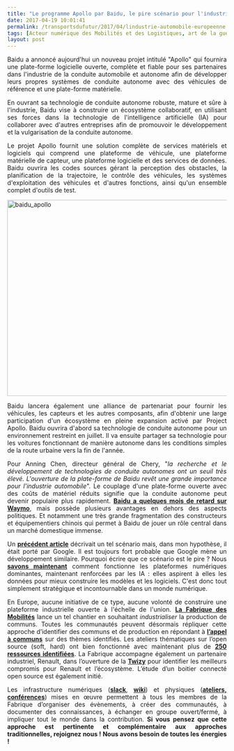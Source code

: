 ```yaml
---
title: "Le programme Apollo par Baidu, le pire scénario pour l'industrie automobile européenne"
date: 2017-04-19 10:01:41
permalink: /transportsdufutur/2017/04/lindustrie-automobile-europeenne.html
tags: [Acteur numérique des Mobilités et des Logistiques, art de la guerre, Baidu, Comment agir pour changer les pratiques ?, communs, cybercar, données réelles, Fabrique des mobilités, google, open innovation, open source, plate-forme]
layout: post
---
```


<p style="text-align: justify;">Baidu a annoncé aujourd'hui un nouveau projet intitulé "Apollo" qui fournira une plate-forme logicielle ouverte, complète et fiable pour ses partenaires dans l'industrie de la conduite automobile et autonome afin de développer leurs propres systèmes de conduite autonome avec des véhicules de référence et une plate-forme matérielle.</p>

<p style="text-align: justify;">En ouvrant sa technologie de conduite autonome robuste, mature et sûre à l'industrie, Baidu vise à construire un écosystème collaboratif, en utilisant ses forces dans la technologie de l'intelligence artificielle (IA) pour collaborer avec d'autres entreprises afin de promouvoir le développement et la vulgarisation de la conduite autonome.</p>

<p style="text-align: justify;">Le projet Apollo fournit une solution complète de services matériels et logiciels qui comprend une plateforme de véhicule, une plateforme matérielle de capteur, une plateforme logicielle et des services de données. Baidu ouvrira les codes sources gérant la perception des obstacles, la planification de la trajectoire, le contrôle des véhicules, les systèmes d'exploitation des véhicules et d'autres fonctions, ainsi qu'un ensemble complet d'outils de test.</p>

<p style="text-align: justify;"><a href="http://transportsdufutur.ademe.fr/wp-content/uploads/sites/6/2017/04/baidu_apollo.jpg" rel="attachment wp-att-4827"><img class="aligncenter wp-image-4827 size-full" src="http://transportsdufutur.ademe.fr/wp-content/uploads/sites/6/2017/04/baidu_apollo.jpg" alt="baidu_apollo" width="800" height="450" /></a></p>

<p style="text-align: justify;"><!--more--></p>

<p style="text-align: justify;">Baidu lancera également une alliance de partenariat pour fournir les véhicules, les capteurs et les autres composants, afin d'obtenir une large participation d'un écosystème en pleine expansion activé par Project Apollo. Baidu ouvrira d'abord sa technologie de conduite autonome pour un environnement restreint en juillet. Il va ensuite partager sa technologie pour les voitures fonctionnant de manière autonome dans les conditions simples de la route urbaine vers la fin de l'année.</p>

<p style="text-align: justify;">Pour Anning Chen, directeur général de Chery, "<em>la recherche et le développement de technologies de conduite autonomes ont un seuil très élevé. L'ouverture de la plate-forme de Baidu revêt une grande importance pour l'industrie automobile</em>". Le couplage d'une plate-forme ouverte avec des coûts de matériel réduits signifie que la conduite autonome peut devenir populaire plus rapidement. <strong><a href="https://www.theinformation.com/how-baidu-is-leading-chinas-self-driving-car-push" target="_blank">Baidu a quelques mois de retard sur Waymo</a></strong>, mais possède plusieurs avantages en dehors des aspects politiques. Et notamment une très grande fragmentation des constructeurs et équipementiers chinois qui permet à Baidu de jouer un rôle central dans un marché domestique immense.</p>

<p style="text-align: justify;">Un <a href="https://www.linkedin.com/pulse/constructeurs-vos-plateformes-br%C3%BBlent-gabriel-plassat" target="_blank"><strong>précédent article</strong></a> décrivait un tel scénario mais, dans mon hypothèse, il était porté par Google. Il est toujours fort probable que Google mène un développement similaire. Pourquoi écrire que ce scénario est le pire ? Nous <a href="http://transportsdufutur.ademe.fr/2017/02/lhistoire-repete-parfois.html" target="_blank" rel="nofollow noopener"><strong>savons maintenant</strong></a> comment fonctionne les plateformes numériques dominantes, maintenant renforcées par les IA : elles aspirent à elles les données pour mieux construire les modèles et les logiciels. C'est donc tout simplement stratégique et incontournable dans un monde numérique.</p>

<p style="text-align: justify;">En Europe, aucune initiative de ce type, aucune volonté de construire une plateforme industrielle ouverte à l'échelle de l'union. <a href="http://lafabriquedesmobilites.fr" target="_blank" rel="nofollow noopener"><strong>La Fabrique des Mobilités</strong></a> lance un tel chantier en souhaitant <em>industrialiser </em>la production de communs. Toutes les communautés peuvent désormais répliquer cette approche d’identifier des communs et de production en répondant à <a href="http://wiki.lafabriquedesmobilites.fr/wiki/La_Fabrique_%C3%A0_Projets_-_Open_FabMob" target="_blank" rel="nofollow noopener"><strong>l’appel à communs</strong></a> sur des thèmes identifiés. Les ateliers thématiques sur l’open source (soft, hard) ont bien fonctionné avec maintenant plus de <a href="http://communs.lafabriquedesmobilites.fr" target="_blank" rel="nofollow noopener"><strong>250 ressources identifiées</strong></a>. La Fabrique accompagne également un partenaire industriel, Renault, dans l’ouverture de la <a href="http://wiki.lafabriquedesmobilites.fr/wiki/Twizy_Open_Source_POM" target="_blank" rel="nofollow noopener"><strong>Twizy</strong></a> pour identifier les meilleurs compromis pour Renault et l’écosystème. L’étude d’un boitier connecté open source est également initié.</p>

<p style="text-align: justify;">Les infrastructure numériques (<a href="http://fabmobteam.slack.com" target="_blank" rel="nofollow noopener"><strong>slack</strong></a>, <a href="http://wiki.lafabriquedesmobilites.fr/" target="_blank" rel="nofollow noopener"><strong>wiki</strong></a>) et physiques (<a href="http://wiki.lafabriquedesmobilites.fr/wiki/Ev%C3%A9nements" target="_blank" rel="nofollow noopener"><strong>ateliers, conférences</strong></a>) mises en œuvre permettent à tous les membres de la Fabrique d’organiser des évènements, à créer des communautés, à documenter des connaissances, à échanger en groupe ouvert/fermé, à impliquer tout le monde dans la contribution. <strong>Si vous pensez que cette approche est pertinente et complémentaire aux approches traditionnelles, rejoignez nous ! Nous avons besoin de toutes les énergies !</strong></p>
